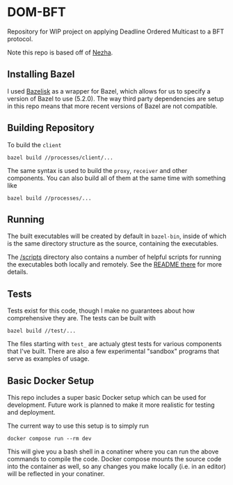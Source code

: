 # DOM-BFT

Repository for WIP project on applying Deadline Ordered Multicast to a BFT protocol.

Note this repo is based off of [Nezha](https://github.com/Steamgjk/Nezha).


## Installing Bazel

I used [Bazelisk](https://github.com/bazelbuild/bazelisk) as a wrapper for Bazel, which
allows for us to specify a version of Bazel to use (5.2.0). The way third party dependencies
are setup in this repo means that more recent versions of Bazel are not compatible.

## Building Repository

To build the `client`

```
bazel build //processes/client/...
```

The same syntax is used to build the `proxy`, `receiver` and other components. You can
also build all of them at the same time with something like
```
bazel build //processes/...
```

## Running 

The built executables will be created by default in `bazel-bin`, inside of which is 
the same directory structure as the source, containing the executables.

The [/scripts](/scripts) directory also contains a number of helpful scripts for
running the executables both locally and remotely. See the [README there](/scripts/README.md)
for more details.

## Tests

Tests exist for this code, though I make no guarantees about how comprehensive they are. The
tests can be built with 
```
bazel build //test/...
```
The files starting with `test_` are actualy gtest tests for various components that I've built.
There are also a few experimental "sandbox" programs that serve as examples of usage. 

## Basic Docker Setup

This repo includes a super basic Docker setup which can be used for development. Future work is planned to make it more realistic for testing and deployment.

The current way to use this setup is to simply run
```
docker compose run --rm dev
```
This will give you a bash shell in a conatiner where you can run the above commands to compile the code. Docker compose mounts the source code into the container as well, so any changes you make locally (i.e. in an editor) will be reflected in your conatiner.
